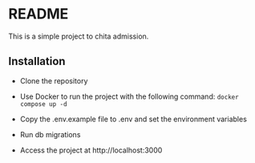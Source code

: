 # README

This is a simple project to chita admission.

## Installation

* Clone the repository

* Use Docker to run the project with the following command: `docker compose up -d`

* Copy the .env.example file to .env and set the environment variables

* Run db migrations

* Access the project at http://localhost:3000


